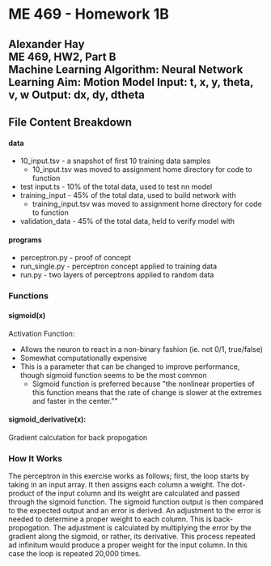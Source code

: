 # ME 469 - Homework 1B

Alexander Hay<br/>
ME 469, HW2, Part B<br/>
Machine Learning
Algorithm: Neural Network
Learning Aim: Motion Model
Input: t, x, y, theta, v, w
Output: dx, dy, dtheta
---------------------------------
## File Content Breakdown

#### data
+ 10_input.tsv - a snapshot of first 10 training data samples
  + 10_input.tsv was moved to assignment home directory for code to function
+ test input.ts - 10% of the total data, used to test nn model
+ training_input - 45% of the total data, used to build network with
  + training_input.tsv was moved to assignment home directory for code to function
+ validation_data - 45% of the total data, held to verify model with

#### programs
+ perceptron.py - proof of concept
+ run_single.py - perceptron concept applied to training data
+ run.py - two layers of perceptrons applied to random data

### Functions

#### sigmoid(x)
Activation Function:
+ Allows the neuron to react in a non-binary fashion (ie. not 0/1, true/false)
+ Somewhat computationally expensive
+ This is a parameter that can be changed to improve performance, though
  sigmoid function seems to be the most common
  + Sigmoid function is preferred because "the nonlinear properties of this
    function means that the rate of change is slower at the extremes and
    faster in the center.""

#### sigmoid_derivative(x):
Gradient calculation for back propogation

### How It Works

The perceptron in this exercise works as follows; first, the loop starts by taking in an input array. It then assigns each column a weight. The dot-product of the input column and its weight are calculated and passed through the sigmoid function. The sigmoid function output is then compared to the expected output and an error is derived. An adjustment to the error is needed to determine a proper weight to each column. This is back-propogation. The adjustment is calculated by multiplying the error by the gradient along the sigmoid, or rather, its derivative. This process repeated ad infinitum would produce a proper weight for the input column. In this case the loop is repeated 20,000 times.
